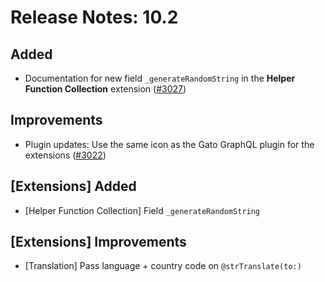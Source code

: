 # Release Notes: 10.2

## Added

- Documentation for new field `_generateRandomString` in the **Helper Function Collection** extension ([#3027](https://github.com/GatoGraphQL/GatoGraphQL/pull/3027))

## Improvements

- Plugin updates: Use the same icon as the Gato GraphQL plugin for the extensions ([#3022](https://github.com/GatoGraphQL/GatoGraphQL/pull/3022))

## [Extensions] Added

- [Helper Function Collection] Field `_generateRandomString`

## [Extensions] Improvements

- [Translation] Pass language + country code on `@strTranslate(to:)`
